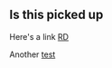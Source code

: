 ## Is this picked up

Here's a link [RD](README.md)

Another [test](test.md)

<!-- bundle update github-pages -->
<!-- bundle exec jekyll serve -->
<!-- localhost:4000 -->